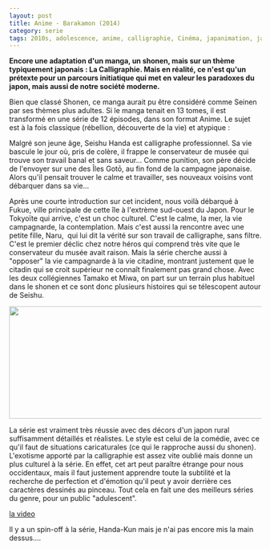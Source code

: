 ```yaml
---
layout: post
title: Anime - Barakamon (2014)
category: serie
tags: 2010s, adolescence, anime, calligraphie, Cinéma, japanimation, japon
---
```

**Encore une adaptation d'un manga, un shonen, mais sur un thème typiquement japonais : La Calligraphie. Mais en réalité, ce n'est qu'un prétexte pour un parcours initiatique qui met en valeur les paradoxes du japon, mais aussi de notre société moderne.**

Bien que classé Shonen, ce manga aurait pu être considéré comme Seinen par ses thèmes plus adultes. Si le manga tenait en 13 tomes, il est transformé en une série de 12 épisodes, dans son format Anime. Le sujet est à la fois classique (rébellion, découverte de la vie) et atypique :

Malgré son jeune âge, Seishu Handa est calligraphe professionnel. Sa vie bascule le jour où, pris de colère, il frappe le conservateur de musée qui trouve son travail banal et sans saveur... Comme punition, son père décide de l'envoyer sur une des Îles Gotō, au fin fond de la campagne japonaise. Alors qu'il pensait trouver le calme et travailler, ses nouveaux voisins vont débarquer dans sa vie...

Après une courte introduction sur cet incident, nous voilà débarqué à Fukue, ville principale de cette île à l'extrème sud-ouest du Japon. Pour le Tokyoïte qui arrive, c'est un choc culturel. C'est le calme, la mer, la vie campagnarde, la contemplation. Mais c'est aussi la rencontre avec une petite fille, Naru,  qui lui dit la vérité sur son travail de calligraphe, sans filtre. C'est le premier déclic chez notre héros qui comprend très vite que le conservateur du musée avait raison. Mais la série cherche aussi à "opposer" la vie campagnarde à la vie citadine, montrant justement que le citadin qui se croit supérieur ne connaît finalement pas grand chose. Avec les deux collégiennes Tamako et Miwa, on part sur un terrain plus habituel dans le shonen et ce sont donc plusieurs histoires qui se télescopent autour de Seishu.

<img class="aligncenter wp-image-19145 size-large" src="https://cheziceman.files.wordpress.com/2017/04/barakomon.jpg?w=672" alt="" width="672" height="224" />

La série est vraiment très réussie avec des décors d'un japon rural suffisamment détaillés et réalistes. Le style est celui de la comédie, avec ce qu'il faut de situations caricaturales (ce qui le rapproche aussi du shonen). L'exotisme apporté par la calligraphie est assez vite oublié mais donne un plus culturel à la série. En effet, cet art peut paraître étrange pour nous occidentaux, mais il faut justement apprendre toute la subtilité et la recherche de perfection et d'émotion qu'il peut y avoir derrière ces caractères dessinés au pinceau. Tout cela en fait une des meilleurs séries du genre, pour un public "adulescent".

[la video](https://www.youtube.com/watch?v=6QFLQ-3K-CE)

Il y a un spin-off à la série, Handa-Kun mais je n'ai pas encore mis la main dessus....
